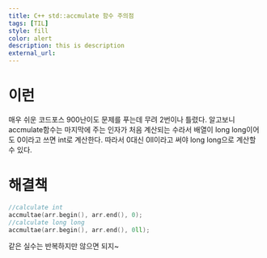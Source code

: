 ```yaml
---
title: C++ std::accmulate 함수 주의점
tags: [TIL]
style: fill
color: alert
description: this is description
external_url: 
---
```

# 이런
매우 쉬운 코드포스 900난이도 문제를 푸는데 무려 2번이나 틀렸다. 알고보니 accmulate함수는 마지막에 주는 인자가 처음 계산되는 수라서 배열이 long long이어도 0이라고 쓰면 int로 계산한다. 따라서 0대신 0ll이라고 써야 long long으로 계산할 수 있다.

# 해결책
```cpp
//calculate int
accmultae(arr.begin(), arr.end(), 0);
//calculate long long
accmultae(arr.begin(), arr.end(), 0ll);
```

같은 실수는 반복하지만 않으면 되지~